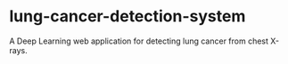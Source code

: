# lung-cancer-detection-system
A Deep Learning web application for detecting lung cancer from chest X-rays.
